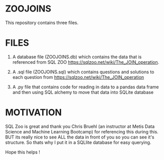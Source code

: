 # ZOOJOINS

This repository contains three files. 


# FILES 

1. A database file (ZOOJOINS.db) which contains the data that is referenced from 
  SQL ZOO https://sqlzoo.net/wiki/The_JOIN_operation. 

2. A .sql file (ZOOJOINS.sql) which contains questions and solutions to each question from          https://sqlzoo.net/wiki/The_JOIN_operation

3. A .py file that contains code for reading in data to a pandas data frame and then using SQL alchemy to   move that data into SQLite database

# MOTIVATION 

SQL Zoo is great and thank you Chris Bruehl (an instructor at Metis Data Science and Machine Learning Bootcamp) for referencing this during this. BUT its really nice to see ALL the data in front of you so you can see it's structure. So thats why I put it in a SQLlite database for easy querying. 

Hope this helps ! 




